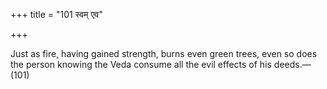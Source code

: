 +++
title = "101 स्वम् एव"

+++

Just as fire, having gained strength, burns even green trees, even so does the person knowing the Veda consume all the evil effects of his deeds.—(101) 